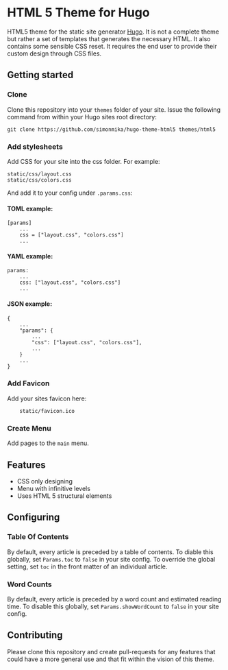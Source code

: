 # HTML 5 Theme for Hugo

HTML5 theme for the static site generator [Hugo](http://http://hugo.spf13.com).
It is not a complete theme but rather a set of templates that generates the necessary HTML. It also contains some sensible CSS reset.
It requires the end user to provide their custom design through CSS files.

## Getting started
### Clone
Clone this repository into your `themes` folder of your site. Issue the following command from within your Hugo sites root directory:

	git clone https://github.com/simonmika/hugo-theme-html5 themes/html5

### Add stylesheets
Add CSS for your site into the css folder. For example:

```
static/css/layout.css
static/css/colors.css
```

And add it to your config under `.params.css`:

#### TOML example:

```
[params]
	...
	css = ["layout.css", "colors.css"]
	...
```

#### YAML example:

```
params:
	...
	css: ["layout.css", "colors.css"]
	...
```

#### JSON example:

```
{
	...
	"params": {
		...
		"css": ["layout.css", "colors.css"],
		...
	}
	...
}
```

### Add Favicon
Add your sites favicon here:

```
	static/favicon.ico
```

### Create Menu
Add pages to the `main` menu.

## Features
 * CSS only designing
 * Menu with infinitive levels
 * Uses HTML 5 structural elements

## Configuring

### Table Of Contents

By default, every article is preceded by a table of contents.
To diable this globally, set `Params.toc` to `false` in your site config.
To override the global setting, set `toc` in the front matter of an individual article.

### Word Counts

By default, every article is preceded by a word count and estimated reading time.
To disable this globally, set `Params.showWordCount` to `false` in your site config.

## Contributing

Please clone this repository and create pull-requests for any features that could have a more general use and that fit within the vision of this theme.
